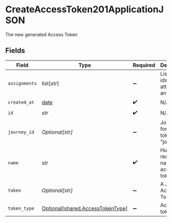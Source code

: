 # CreateAccessToken201ApplicationJSON

The new generated Access Token


## Fields

| Field                                                                      | Type                                                                       | Required                                                                   | Description                                                                | Example                                                                    |
| -------------------------------------------------------------------------- | -------------------------------------------------------------------------- | -------------------------------------------------------------------------- | -------------------------------------------------------------------------- | -------------------------------------------------------------------------- |
| `assignments`                                                              | list[*str*]                                                                | :heavy_minus_sign:                                                         | List of role ids attached to an user                                       |                                                                            |
| `created_at`                                                               | [date](https://docs.python.org/3/library/datetime.html#date-objects)       | :heavy_check_mark:                                                         | N/A                                                                        |                                                                            |
| `id`                                                                       | *str*                                                                      | :heavy_check_mark:                                                         | N/A                                                                        | api_5ZugdRXasLfWBypHi93Fk                                                  |
| `journey_id`                                                               | *Optional[str]*                                                            | :heavy_minus_sign:                                                         | Journey ID for access token type "journey"                                 |                                                                            |
| `name`                                                                     | *str*                                                                      | :heavy_check_mark:                                                         | Human readable name for access token                                       | Postman Access Token                                                       |
| `token`                                                                    | *Optional[str]*                                                            | :heavy_minus_sign:                                                         | A JWT Access Token                                                         | eyJhbGciOiJIUzI1NiIsInR5cCI6Ikp...                                         |
| `token_type`                                                               | [Optional[shared.AccessTokenType]](../../models/shared/accesstokentype.md) | :heavy_minus_sign:                                                         | Access token type                                                          | api                                                                        |